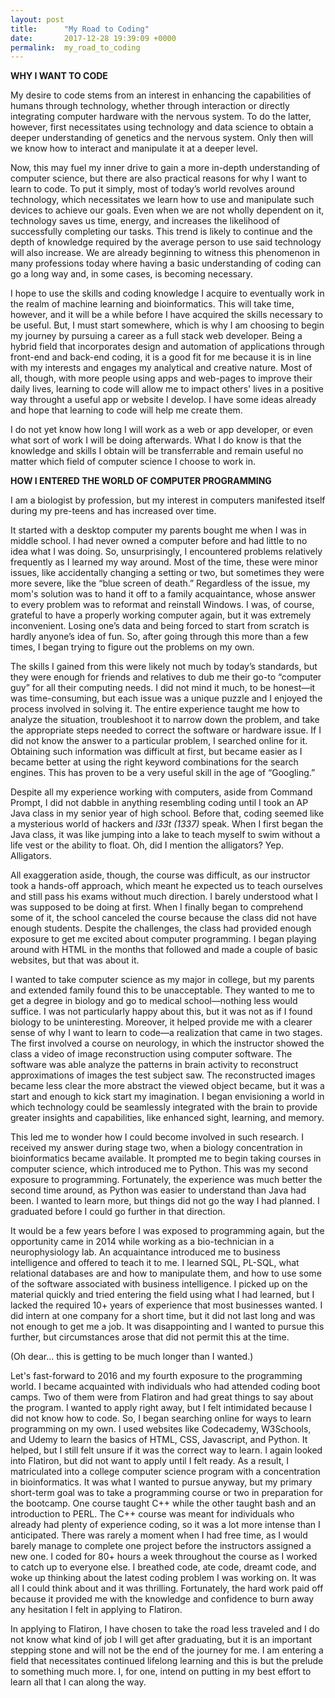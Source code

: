 ```yaml
---
layout: post
title:      "My Road to Coding"
date:       2017-12-28 19:39:09 +0000
permalink:  my_road_to_coding
---
```



**WHY I WANT TO CODE**

My desire to code stems from an interest in enhancing the capabilities of humans through technology, whether through interaction or directly integrating computer hardware with the nervous system. To do the latter, however, first necessitates using technology and data science to obtain a deeper understanding of genetics and the nervous system. Only then will we know how to interact and manipulate it at a deeper level.

Now, this may fuel my inner drive to gain a more in-depth understanding of computer science, but there are also practical reasons for why I want to learn to code. To put it simply, most of today’s world revolves around technology, which necessitates we learn how to use and manipulate such devices to achieve our goals. Even when we are not wholly dependent on it, technology saves us time, energy, and increases the likelihood of successfully completing our tasks. This trend is likely to continue and the depth of knowledge required by the average person to use said technology will also increase. We are already beginning to witness this phenomenon in many professions today where having a basic understanding of coding can go a long way and, in some cases, is becoming necessary.

I hope to use the skills and coding knowledge I acquire to eventually work in the realm of machine learning and bioinformatics. This will take time, however, and it will be a while before I have acquired the skills necessary to be useful. But, I must start somewhere, which is why I am choosing to begin my journey by pursuing a career as a full stack web developer. Being a hybrid field that incorporates design and automation of applications through front-end and back-end coding, it is a good fit for me because it is in line with my interests and engages my analytical and creative nature. Most of all, though, with more people using apps and web-pages to improve their daily lives, learning to code will allow me to impact others' lives in a positive way throught a useful app or website I develop. I have some ideas already and hope that learning to code will help me create them.

I do not yet know how long I will work as a web or app developer, or even what sort of work I will be doing afterwards. What I do know is that the knowledge and skills I obtain will be transferrable and remain useful no matter which field of computer science I choose to work in.


**HOW I ENTERED THE WORLD OF COMPUTER PROGRAMMING**

I am a biologist by profession, but my interest in computers manifested itself during my pre-teens and has increased over time.

It started with a desktop computer my parents bought me when I was in middle school. I had never owned a computer before and had little to no idea what I was doing. So, unsurprisingly, I encountered problems relatively frequently as I learned my way around. Most of the time, these were minor issues, like accidentally changing a setting or two, but sometimes they were more severe, like the “blue screen of death.” Regardless of the issue, my mom's solution was to hand it off to a family acquaintance, whose answer to every problem was to reformat and reinstall Windows. I was, of course, grateful to have a properly working computer again, but it was extremely inconvenient. Losing one’s data and being forced to start from scratch is hardly anyone’s idea of fun. So, after going through this more than a few times, I began trying to figure out the problems on my own.

The skills I gained from this were likely not much by today’s standards, but they were enough for friends and relatives to dub me their go-to “computer guy” for all their computing needs. I did not mind it much, to be honest—it was time-consuming, but each issue was a unique puzzle and I enjoyed the process involved in solving it. The entire experience taught me how to analyze the situation, troubleshoot it to narrow down the problem, and take the appropriate steps needed to correct the software or hardware issue. If I did not know the answer to a particular problem, I searched online for it. Obtaining such information was difficult at first, but became easier as I became better at using the right keyword combinations for the search engines. This has proven to be a very useful skill in the age of “Googling.”

Despite all my experience working with computers, aside from Command Prompt, I did not dabble in anything resembling coding until I took an AP Java class in my senior year of high school. Before that, coding seemed like a mysterious world of hackers and *l33t (1337)* speak. When I first began the Java class, it was like jumping into a lake to teach myself to swim without a life vest or the ability to float. Oh, did I mention the alligators? Yep. Alligators.

All exaggeration aside, though, the course was difficult, as our instructor took a hands-off approach, which meant he expected us to teach ourselves and still pass his exams without much direction. I barely understood what I was supposed to be doing at first. When I finally began to comprehend some of it, the school canceled the course because the class did not have enough students. Despite the challenges, the class had provided enough exposure to get me excited about computer programming. I began playing around with HTML in the months that followed and made a couple of basic websites, but that was about it.

I wanted to take computer science as my major in college, but my parents and extended family found this to be unacceptable. They wanted to me to get a degree in biology and go to medical school—nothing less would suffice. I was not particularly happy about this, but it was not as if I found biology to be uninteresting. Moreover, it helped provide me with a clearer sense of why I want to learn to code—a realization that came in two stages. The first involved a course on neurology, in which the instructor showed the class a video of image reconstruction using computer software. The software was able analyze the patterns in brain activity to reconstruct approximations of images the test subject saw. The reconstructed images became less clear the more abstract the viewed object became, but it was a start and enough to kick start my imagination. I began envisioning a world in which technology could be seamlessly integrated with the brain to provide greater insights and capabilities, like enhanced sight, learning, and memory.

This led me to wonder how I could become involved in such research. I received my answer during stage two, when a biology concentration in bioinformatics became available. It prompted me to begin taking courses in computer science, which introduced me to Python. This was my second exposure to programming. Fortunately, the experience was much better the second time around, as Python was easier to understand than Java had been. I wanted to learn more, but things did not go the way I had planned. I graduated before I could go further in that direction.

It would be a few years before I was exposed to programming again, but the opportunity came in 2014 while working as a bio-technician in a neurophysiology lab. An acquaintance introduced me to business intelligence and offered to teach it to me. I learned SQL, PL-SQL, what relational databases are and how to manipulate them, and how to use some of the software associated with business intelligence. I picked up on the material quickly and tried entering the field using what I had learned, but I lacked the required 10+ years of experience that most businesses wanted. I did intern at one company for a short time, but it did not last long and was not enough to get me a job. It was disappointing and I wanted to pursue this further, but circumstances arose that did not permit this at the time.

(Oh dear... this is getting to be much longer than I wanted.)

Let's fast-forward to 2016 and my fourth exposure to the programming world. I became acquainted with individuals who had attended coding boot camps. Two of them were from Flatiron and had great things to say about the program. I wanted to apply right away, but I felt intimidated because I did not know how to code. So, I began searching online for ways to learn programming on my own. I used websites like Codecademy, W3Schools, and Udemy to learn the basics of HTML, CSS, Javascript, and Python. It helped, but I still felt unsure if it was the correct way to learn. I again looked into Flatiron, but did not want to apply until I felt ready. As a result, I matriculated into a college computer science program with a concentration in bioinformatics. It was what I wanted to pursue anyway, but my primary short-term goal was to take a programming course or two in preparation for the bootcamp. One course taught C++ while the other taught bash and an introduction to PERL. The C++ course was meant for individuals who already had plenty of experience coding, so it was a lot more intense than I anticipated. There was rarely a moment when I had free time, as I would barely manage to complete one project before the instructors assigned a new one. I coded for 80+ hours a week throughout the course as I worked to catch up to everyone else. I breathed code, ate code, dreamt code, and woke up thinking about the latest coding problem I was working on. It was all I could think about and it was thrilling. Fortunately, the hard work paid off because it provided me with the knowledge and confidence to burn away any hesitation I felt in applying to Flatiron.

In applying to Flatiron, I have chosen to take the road less traveled and I do not know what kind of job I will get after graduating, but it is an important stepping stone and will not be the end of the journey for me. I am entering a field that necessitates continued lifelong learning and this is but the prelude to something much more. I, for one, intend on putting in my best effort to learn all that I can along the way.
